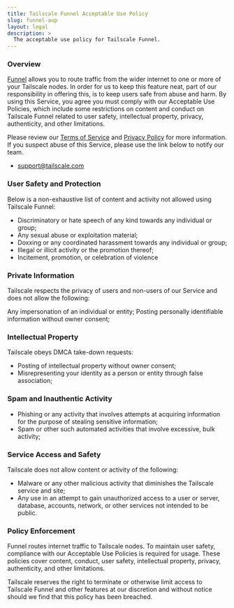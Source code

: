 ```yaml
---
title: Tailscale Funnel Acceptable Use Policy
slug: funnel-aup
layout: legal
description: >
  The acceptable use policy for Tailscale Funnel.
---
```


### Overview

[Funnel][funnel] allows you to route traffic from the wider internet to one or more of your Tailscale nodes. In order for us to keep this feature neat, part of our responsibility in offering this, is to keep users safe from abuse and harm. By using this Service, you agree you must comply with our Acceptable Use Policies, which include some restrictions on content and conduct on Tailscale Funnel related to user safety, intellectual property, privacy, authenticity, and other limitations.

Please review our [Terms of Service][terms] and [Privacy Policy][privacy-policy] for more information. If you suspect abuse of this Service, please use the link below to notify our team.

- support@tailscale.com

### User Safety and Protection

Below is a non-exhaustive list of content and activity not allowed using Tailscale Funnel:

- Discriminatory or hate speech of any kind towards any individual or group;
- Any sexual abuse or exploitation material;
- Doxxing or any coordinated harassment towards any individual or group;
- Illegal or illicit activity or the promotion thereof;
- Incitement, promotion, or celebration of violence

### Private Information

Tailscale respects the privacy of users and non-users of our Service and does not allow the following:

Any impersonation of an individual or entity;
Posting personally identifiable information without owner consent;

### Intellectual Property

Tailscale obeys DMCA take-down requests:

- Posting of intellectual property without owner consent;
- Misrepresenting your identity as a person or entity through false association;

### Spam and Inauthentic Activity

- Phishing or any activity that involves attempts at acquiring information for the purpose of stealing sensitive information;
- Spam or other such automated activities that involve excessive, bulk activity;

### Service Access and Safety

Tailscale does not allow content or activity of the following:

- Malware or any other malicious activity that diminishes the Tailscale service and site;
- Any use in an attempt to gain unauthorized access to a user or server, database, accounts, network, or other services not intended to be public.

### Policy Enforcement

Funnel routes internet traffic to Tailscale nodes. To maintain user safety, compliance with our Acceptable Use Policies is required for usage. These policies cover content, conduct, user safety, intellectual property, privacy, authenticity, and other limitations.

Tailscale reserves the right to terminate or otherwise limit access to Tailscale Funnel and other features at our discretion and without notice should we find that this policy has been breached.

[funnel]: https://tailscale.com/kb/1223/tailscale-funnel/
[privacy-policy]: https://tailscale.com/privacy-policy
[terms]: https://tailscale.com/terms
